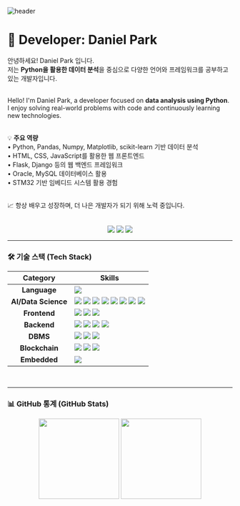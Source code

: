 ![header](https://capsule-render.vercel.app/api?type=Rect&color=gradient&height=300&section=header&text=Welcome%20to-nl-Park's%20github)

<h1 align="left">👋 Developer: Daniel Park</h1>

<p align="left">
  안녕하세요! Daniel Park 입니다.<br>
  저는 <strong>Python을 활용한 데이터 분석</strong>을 중심으로 다양한 언어와 프레임워크를 공부하고 있는 개발자입니다.<br><br>
  
<p align="left">
  Hello! I'm Daniel Park, a developer focused on <strong>data analysis using Python</strong>.<br>
  I enjoy solving real-world problems with code and continuously learning new technologies.<br><br>

  💡 <strong>주요 역량</strong><br>
  • Python, Pandas, Numpy, Matplotlib, scikit-learn 기반 데이터 분석<br>
  • HTML, CSS, JavaScript를 활용한 웹 프론트엔드<br>
  • Flask, Django 등의 웹 백엔드 프레임워크<br>
  • Oracle, MySQL 데이터베이스 활용<br>
  • STM32 기반 임베디드 시스템 활용 경험<br><br>

  📈 항상 배우고 성장하며, 더 나은 개발자가 되기 위해 노력 중입니다.

  <br>



<div align="center">
  <a href="https://github.com/onizuka-38/ai_x"><img src="https://img.shields.io/badge/공부일지-4285F4?style=for-the-badge&logo=github&logoColor=white"/></a>
  <a href="https://github.com/tangerineTaste/JikFarm"><img src="https://img.shields.io/badge/1st_Project-EA4335?style=for-the-badge&logo=github&logoColor=white"/></a>
  <a href="#"><img src="https://img.shields.io/badge/2nd_Project-34A853?style=for-the-badge&logo=github&logoColor=black"/></a>
</div>

---

### 🛠️ 기술 스택 (Tech Stack)

| Category | Skills |
| :---: | --- |
| **Language** | <img src="https://img.shields.io/badge/python-3776AB?style=for-the-badge&logo=python&logoColor=white"> |
| **AI/Data Science** | <img src="https://img.shields.io/badge/TensorFlow-FF6F00?style=for-the-badge&logo=TensorFlow&logoColor=white"> <img src="https://img.shields.io/badge/scikit--learn-F7931E?style=for-the-badge&logo=scikit-learn&logoColor=white"> <img src="https://img.shields.io/badge/LLM-000000?style=for-the-badge&logo=openai&logoColor=white"> <img src="https://img.shields.io/badge/HuggingFace-FFD21E?style=for-the-badge&logo=HuggingFace&logoColor=black"> <img src="https://img.shields.io/badge/Ollama-2396F3?style=for-the-badge&logo=Ollama&logoColor=white"> <img src="https://img.shields.io/badge/Numpy-013243?style=for-the-badge&logo=numpy&logoColor=white"> <img src="https://img.shields.io/badge/Pandas-150458?style=for-the-badge&logo=pandas&logoColor=white"> <img src="https://img.shields.io/badge/Matplotlib-ffffff?style=for-the-badge&logo=Matplotlib&logoColor=black"> |
| **Frontend** | <img src="https://img.shields.io/badge/html5-E34F26?style=for-the-badge&logo=html5&logoColor=white"> <img src="https://img.shields.io/badge/css3-1572B6?style=for-the-badge&logo=css3&logoColor=white"> <img src="https://img.shields.io/badge/javascript-F7DF1E?style=for-the-badge&logo=javascript&logoColor=black"> |
| **Backend** | <img src="https://img.shields.io/badge/JSP-24292E?style=for-the-badge&logo=EclipseIDE&logoColor=white"> <img src="https://img.shields.io/badge/flask-000000?style=for-the-badge&logo=flask&logoColor=white"> <img src="https://img.shields.io/badge/django-092E20?style=for-the-badge&logo=django&logoColor=white"> <img src="https://img.shields.io/badge/fastapi-009688?style=for-the-badge&logo=fastapi&logoColor=white"> |
| **DBMS** | <img src="https://img.shields.io/badge/oracle-F80000?style=for-the-badge&logo=oracle&logoColor=white"> <img src="https://img.shields.io/badge/mysql-4479A1?style=for-the-badge&logo=mysql&logoColor=white"> <img src="https://img.shields.io/badge/sqlite-003B57?style=for-the-badge&logo=sqlite&logoColor=white"> |
| **Blockchain** | <img src="https://img.shields.io/badge/Bitcoin-000000?style=for-the-badge&logo=bitcoin&logoColor=white"/> <img src="https://img.shields.io/badge/Ethereum-3C3C3D?style=for-the-badge&logo=Ethereum&logoColor=white"/> <img src="https://img.shields.io/badge/Chainlink-375BD2?style=for-the-badge&logo=Chainlink&logoColor=white"/> |
| **Embedded** | <img src="https://img.shields.io/badge/stmicroelectronics-03234B?style=for-the-badge&logo=stmicroelectronics&logoColor=white"/> |

<br>

---

### 📊 GitHub 통계 (GitHub Stats)
<div align="center">
  <img src="https://github-readme-stats.vercel.app/api?username=onizuka-38&show_icons=true&theme=tokyonight" height="180" />
  <img src="https://github-readme-stats.vercel.app/api/top-langs/?username=onizuka-38&layout=compact&theme=tokyonight" height="180" />
</div>



